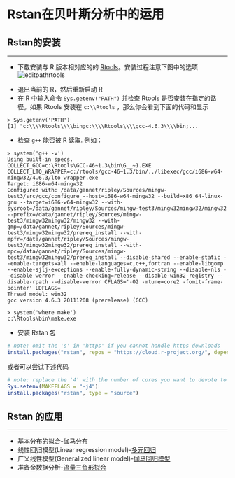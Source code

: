 # Rstan在贝叶斯分析中的运用
## Rstan的安装
--------------------------------
- 下载安装与 R 版本相对应的的 [Rtools](http://cran.r-project.org/bin/windows/Rtools/)。安装过程注意下图中的选项
![editpathrtools](https://raw.github.com/wiki/stan-dev/rstan/editpathrtools.png)
* 退出当前的 R，然后重新启动 R
* 在 R 中输入命令 `Sys.getenv("PATH")` 并检查 Rtools 是否安装在指定的路径。如果 Rtools 安装在 `c:\\Rtools` ，那么你会看到下面的代码和显示
```text
> Sys.getenv('PATH')
[1] "c:\\\\Rtools\\\\bin;c:\\\\Rtools\\\\gcc-4.6.3\\\\bin;...
``` 
* 检查 `g++` 能否被 R 读取. 例如：
```
> system('g++ -v')
Using built-in specs.
COLLECT_GCC=c:\Rtools\GCC-46~1.3\bin\G__~1.EXE
COLLECT_LTO_WRAPPER=c:/rtools/gcc-46~1.3/bin/../libexec/gcc/i686-w64-mingw32/4.6.3/lto-wrapper.exe
Target: i686-w64-mingw32
Configured with: /data/gannet/ripley/Sources/mingw-test3/src/gcc/configure --host=i686-w64-mingw32 --build=x86_64-linux-gnu --target=i686-w64-mingw32 --with-sysroot=/data/gannet/ripley/Sources/mingw-test3/mingw32mingw32/mingw32 --prefix=/data/gannet/ripley/Sources/mingw-test3/mingw32mingw32/mingw32 --with-gmp=/data/gannet/ripley/Sources/mingw-test3/mingw32mingw32/prereq_install --with-mpfr=/data/gannet/ripley/Sources/mingw-test3/mingw32mingw32/prereq_install --with-mpc=/data/gannet/ripley/Sources/mingw-test3/mingw32mingw32/prereq_install --disable-shared --enable-static --enable-targets=all --enable-languages=c,c++,fortran --enable-libgomp --enable-sjlj-exceptions --enable-fully-dynamic-string --disable-nls --disable-werror --enable-checking=release --disable-win32-registry --disable-rpath --disable-werror CFLAGS='-O2 -mtune=core2 -fomit-frame-pointer' LDFLAGS=
Thread model: win32
gcc version 4.6.3 20111208 (prerelease) (GCC)

> system('where make')
c:\Rtools\bin\make.exe
```
* 安装 Rstan 包
```R
# note: omit the 's' in 'https' if you cannot handle https downloads
install.packages("rstan", repos = "https://cloud.r-project.org/", dependencies=TRUE)
```

或者可以尝试下述代码

```R
# note: replace the '4' with the number of cores you want to devote to the build
Sys.setenv(MAKEFLAGS = "-j4") 
install.packages("rstan", type = "source")
```

## Rstan 的应用
----------------------------
* 基本分布的拟合-[伽马分布](https://github.com/lzx89757/Introduction-to-Rstan/blob/master/1.%20fitting%20distribution.r)
* 线性回归模型(Linear regression model)-[多元回归](https://github.com/lzx89757/Introduction-to-Rstan/blob/master/2.%20%E7%BA%BF%E6%80%A7%E5%9B%9E%E5%BD%92%E6%A8%A1%E5%9E%8B(LM).r)
* 广义线性模型(Generalized linear model)-[伽马回归模型](https://github.com/lzx89757/Introduction-to-Rstan/blob/master/3.%20%E5%B9%BF%E4%B9%89%E7%BA%BF%E6%80%A7%E6%A8%A1%E5%9E%8B(GLM).r)
* 准备金数据分析-[流量三角形拟合](https://github.com/lzx89757/Introduction-to-Rstan/blob/master/4.%20%E5%87%86%E5%A4%87%E9%87%91%E6%95%B0%E6%8D%AE%E5%88%86%E6%9E%90.r)



